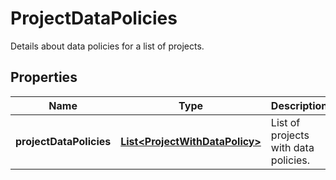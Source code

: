 

# ProjectDataPolicies

Details about data policies for a list of projects.

## Properties

| Name | Type | Description | Notes |
|------------ | ------------- | ------------- | -------------|
|**projectDataPolicies** | [**List&lt;ProjectWithDataPolicy&gt;**](ProjectWithDataPolicy.md) | List of projects with data policies. |  [optional] [readonly] |



